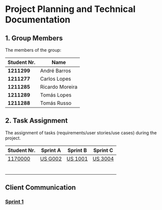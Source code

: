 # Project Planning and Technical Documentation

## 1. Group Members

The members of the group:

| Student Nr. | Name            |
| ----------- | --------------- |
| **1211299** | André Barros    |
| **1211277** | Carlos Lopes    |
| **1211285** | Ricardo Moreira |
| **1211289** | Tomás Lopes     |
| **1211288** | Tomás Russo     |

## 2. Task Assignment

The assignment of tasks (requirements/user stories/use cases) during the project.

| Student Nr.                  | Sprint A                     | Sprint B                     | Sprint C                     |
| ---------------------------- | ---------------------------- | ---------------------------- | ---------------------------- |
| [1170000](1170000/readme.md) | [US G002](us_g002/readme.md) | [US 1001](us_1001/readme.md) | [US 3004](us_3004/readme.md) |
|                              |                              |                              |                              |
|                              |                              |                              |                              |
|                              |                              |                              |                              |
|                              |                              |                              |                              |
|                              |                              |                              |                              |
|                              |                              |                              |                              |

## Client Communication

### [Sprint 1](sprint1-clarifications.md)
